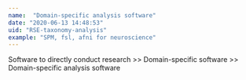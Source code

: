 ```yaml
---
name:  "Domain-specific analysis software"
date: "2020-06-13 14:48:53"
uid: "RSE-taxonomy-analysis"
example: "SPM, fsl, afni for neuroscience" 
---
```


Software to directly conduct research >> Domain-specific software >> Domain-specific analysis software